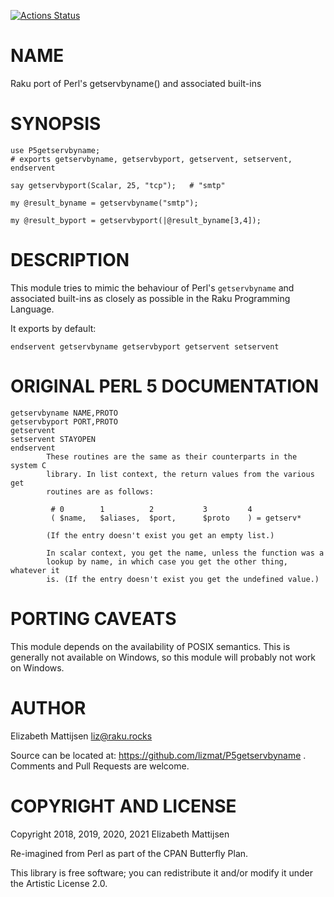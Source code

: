 [![Actions Status](https://github.com/lizmat/P5getservbyname/workflows/test/badge.svg)](https://github.com/lizmat/P5getservbyname/actions)

NAME
====

Raku port of Perl's getservbyname() and associated built-ins

SYNOPSIS
========

    use P5getservbyname;
    # exports getservbyname, getservbyport, getservent, setservent, endservent

    say getservbyport(Scalar, 25, "tcp");   # "smtp"

    my @result_byname = getservbyname("smtp");

    my @result_byport = getservbyport(|@result_byname[3,4]);

DESCRIPTION
===========

This module tries to mimic the behaviour of Perl's `getservbyname` and associated built-ins as closely as possible in the Raku Programming Language.

It exports by default:

    endservent getservbyname getservbyport getservent setservent

ORIGINAL PERL 5 DOCUMENTATION
=============================

    getservbyname NAME,PROTO
    getservbyport PORT,PROTO
    getservent
    setservent STAYOPEN
    endservent
            These routines are the same as their counterparts in the system C
            library. In list context, the return values from the various get
            routines are as follows:

             # 0        1          2           3         4
             ( $name,   $aliases,  $port,      $proto    ) = getserv*

            (If the entry doesn't exist you get an empty list.)

            In scalar context, you get the name, unless the function was a
            lookup by name, in which case you get the other thing, whatever it
            is. (If the entry doesn't exist you get the undefined value.)

PORTING CAVEATS
===============

This module depends on the availability of POSIX semantics. This is generally not available on Windows, so this module will probably not work on Windows.

AUTHOR
======

Elizabeth Mattijsen <liz@raku.rocks>

Source can be located at: https://github.com/lizmat/P5getservbyname . Comments and Pull Requests are welcome.

COPYRIGHT AND LICENSE
=====================

Copyright 2018, 2019, 2020, 2021 Elizabeth Mattijsen

Re-imagined from Perl as part of the CPAN Butterfly Plan.

This library is free software; you can redistribute it and/or modify it under the Artistic License 2.0.

